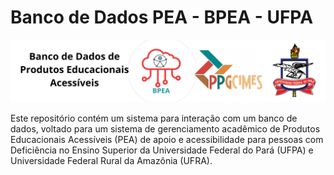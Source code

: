 # Banco de Dados PEA - BPEA - UFPA

<p align="center">
  <img src="/tests/Rlogo.svg" />
</p>

Este repositório contém um sistema para interação com um banco de dados, voltado para um sistema de gerenciamento acadêmico de Produtos Educacionais Acessíveis (PEA) de apoio e acessibilidade para pessoas com Deficiência no Ensino Superior da Universidade Federal do Pará (UFPA) e Universidade Federal Rural da Amazônia (UFRA).





